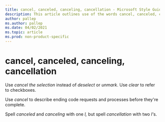 ```yaml
---
title: cancel, canceled, canceling, cancellation - Microsoft Style Guide
description: This article outlines use of the words cancel, canceled, canceling, and cancellation per Microsoft style guidelines.
author: pallep
ms.author: pallep
ms.date: 04/02/2021
ms.topic: article
ms.prod: non-product-specific
---
```


# cancel, canceled, canceling, cancellation

Use *cancel the selection* instead of *deselect* or *unmark*. Use *clear* to refer to checkboxes.

Use *cancel* to describe ending code requests and processes before they're complete.

Spell *canceled* and *canceling* with one *l,* but spell *cancellation* with two <em>l'</em>s.
